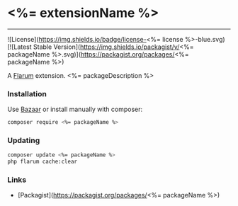 # <%= extensionName %>

---

![License](https://img.shields.io/badge/license-<%= license %>-blue.svg) [![Latest Stable Version](https://img.shields.io/packagist/v/<%= packageName %>.svg)](https://packagist.org/packages/<%= packageName %>)

A [Flarum](http://flarum.org) extension. <%= packageDescription %>

### Installation

Use [Bazaar](https://discuss.flarum.org/d/5151-flagrow-bazaar-the-extension-marketplace) or install manually with composer:

```sh
composer require <%= packageName %>
```

### Updating

```sh
composer update <%= packageName %>
php flarum cache:clear
```

### Links

- [Packagist](https://packagist.org/packages/<%= packageName %>)
